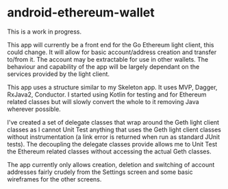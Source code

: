 # android-ethereum-wallet

This is a work in progress.

This app will currently be a front end for the Go Ethereum light client, this could change. It will allow for basic account/address creation and transfer to/from it. The account may be extractable for use in other wallets. The behaviour and capability of the app will be largely dependant on the services provided by the light client.

This app uses a structure similar to my Skeleton app. It uses MVP, Dagger, RxJava2, Conductor. I started using Kotlin for testing and for Ethereum related classes but will slowly convert the whole to it removing Java wherever possible.

I've created a set of delegate classes that wrap around the Geth light client classes as I cannot Unit Test anything that uses the Geth light client classes without instrumentation (a link error is returned when run as standard JUnit tests). The decoupling the delegate classes provide allows me to Unit Test the Ethereum related classes without accessing the actual Geth classes.

The app currently only allows creation, deletion and switching of account addresses fairly crudely from the Settings screen and some basic wireframes for the other screens.

